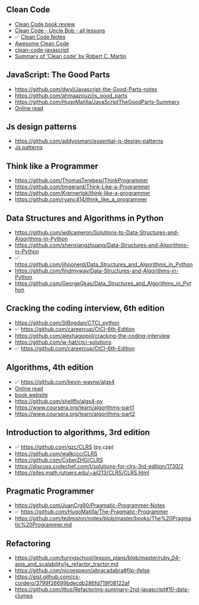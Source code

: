 ## Clean Code

- [Clean Code book review](https://www.youtube.com/playlist?list=PL4KdJM8LzAMfSrWJldnGuU9O1EpsVbXZJ)
- [Clean Code - Uncle Bob - all lessons](https://www.youtube.com/playlist?list=PLmmYSbUCWJ4x1GO839azG_BBw8rkh-zOj)
- :white_check_mark: [Clean Code Notes](https://github.com/JuanCrg90/Clean-Code-Notes)
- [Awesome Clean Code](https://github.com/kkisiele/awesome-clean-code)
- [clean-code-javascript](https://github.com/ryanmcdermott/clean-code-javascript)
- [Summary of 'Clean code' by Robert C. Martin](https://gist.github.com/wojteklu/73c6914cc446146b8b533c0988cf8d29)

## JavaScript: The Good Parts

- https://github.com/dwyl/Javascript-the-Good-Parts-notes
- https://github.com/ahmaazouzi/js_good_parts
- https://github.com/HugoMatilla/JavaScriptTheGoodParts-Summary
- [Online read](https://www.oreilly.com/library/view/javascript-the-good/9780596517748/)
  
## Js design patterns

- https://github.com/addyosmani/essential-js-design-patterns
- [Js patterns](https://www.oreilly.com/library/view/javascript-patterns/9781449399115/)

## Think like a Programmer

- https://github.com/ThomasTerebesi/ThinkProgrammer
- https://github.com/tmgerard/Think-Like-a-Programmer
- https://github.com/Krernertok/think-like-a-programmer
- https://github.com/ryanc414/think_like_a_programmer
    
## Data Structures and Algorithms in Python

- https://github.com/wdlcameron/Solutions-to-Data-Structures-and-Algorithms-in-Python
- https://github.com/shenxiangzhuang/Data-Structures-and-Algorithms-in-Python
- :white_check_mark: https://github.com/jihoonerd/Data_Structures_and_Algorithms_in_Python
- https://github.com/findmyway/Data-Structures-and-Algorithms-in-Python
- https://github.com/GeorgeGkas/Data_Structures_and_Algorithms_in_Python

## Cracking the coding interview, 6th edition

- https://github.com/StBogdan/CTCI_python
- :white_check_mark: https://github.com/careercup/CtCI-6th-Edition
- https://github.com/alexhagiopol/cracking-the-coding-interview
- https://github.com/w-hat/ctci-solutions
- :white_check_mark: https://github.com/careercup/CtCI-6th-Edition

## Algorithms, 4th edition

- :white_check_mark: https://github.com/kevin-wayne/algs4
- [Online read](https://www.oreilly.com/library/view/algorithms-fourth-edition/9780132762564/)
- [book website](https://algs4.cs.princeton.edu/home/)
- https://github.com/shellfly/algs4-py
- https://www.coursera.org/learn/algorithms-part1
- https://www.coursera.org/learn/algorithms-part2

## Introduction to algorithms, 3rd edition

- :white_check_mark: https://github.com/gzc/CLRS (py,cpp)
- https://github.com/walkccc/CLRS
- https://github.com/CyberZHG/CLRS
- https://discuss.codechef.com/t/solutions-for-clrs-3rd-edition/1730/2
- https://sites.math.rutgers.edu/~ajl213/CLRS/CLRS.html

## Pragmatic Programmer

- https://github.com/JuanCrg90/Pragmatic-Programmer-Notes
- :white_check_mark: https://github.com/HugoMatilla/The-Pragmatic-Programmer
- https://github.com/tedmiston/notes/blob/master/books/The%20Pragmatic%20Programmer.md

## Refactoring

- https://github.com/turingschool/lesson_plans/blob/master/ruby_04-apis_and_scalability/js_refactor_tractor.md
- https://github.com/nicoespeon/abracadabra#flip-ifelse
- https://gist.github.com/cs-cordero/3799f26699bdecdb286fd719f08122af
- https://github.com/ittus/Refactoring-summary-2nd-javascript#10-data-clumps
